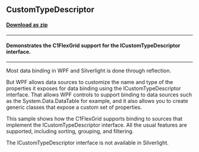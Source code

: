 ## CustomTypeDescriptor
#### [Download as zip](https://downgit.github.io/#/home?url=https://github.com/GrapeCity/ComponentOne-WPF-Samples/tree/master/NET_4.5.2/C1.WPF.FlexGrid/CS/CustomTypeDescriptor)
____
#### Demonstrates the C1FlexGrid support for the ICustomTypeDescriptor interface.
____
Most data binding in WPF and Silverlight is done through reflection.

But WPF allows data sources to customize the name and type of the properties
it exposes for data binding using the ICustomTypeDescriptor interface. That
allows WPF controls to support binding to data sources such as the 
System.Data.DataTable for example, and it also allows you to create generic
classes that expose a custom set of properties.

This sample shows how the C1FlexGrid supports binding to sources that
implement the ICustomTypeDescriptor interface. All the usual features are 
supported, including sorting, grouping, and filtering.

The ICustomTypeDescriptor interface is not available in Silverlight.

